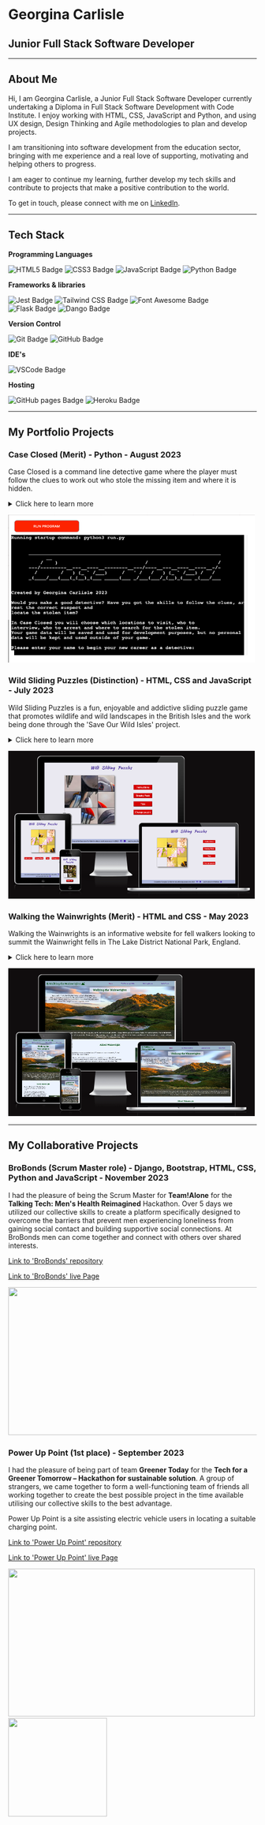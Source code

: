 # Georgina Carlisle

## Junior Full Stack Software Developer

---

## About Me

Hi, I am Georgina Carlisle, a Junior Full Stack Software Developer currently undertaking a Diploma in Full Stack Software Development with Code Institute. I enjoy working with HTML, CSS, JavaScript and Python, and using UX design, Design Thinking and Agile methodologies to plan and develop projects. 

I am transitioning into software development from the education sector, bringing with me experience and a real love of supporting, motivating and helping others to progress.

I am eager to continue my learning, further develop my tech skills and contribute to projects that make a positive contribution to the world.


To get in touch, please connect with me on [LinkedIn](https://www.linkedin.com/in/georgina-carlisle-617b58268/).

---

## Tech Stack

**Programming Languages**

![HTML5 Badge](https://img.shields.io/badge/HTML5-E34F26?style=for-the-badge&logo=html5&logoColor=white)
![CSS3 Badge](https://img.shields.io/badge/CSS3-1572B6?style=for-the-badge&logo=css3&logoColor=white)
![JavaScript Badge](https://img.shields.io/badge/JavaScript-323330?style=for-the-badge&logo=javascript&logoColor=F7DF1E)
![Python Badge](https://img.shields.io/badge/Python-FFD43B?style=for-the-badge&logo=python&logoColor=blue)

**Frameworks & libraries**

![Jest Badge](https://img.shields.io/badge/Jest-C21325?style=for-the-badge&logo=jest&logoColor=white)
![Tailwind CSS Badge](https://img.shields.io/badge/Tailwind_CSS-38B2AC?style=for-the-badge&logo=tailwind-css&logoColor=white)
![Font Awesome Badge](https://img.shields.io/badge/Font_Awesome-339AF0?style=for-the-badge&logo=fontawesome&logoColor=white)
![Flask Badge](https://img.shields.io/badge/Flask-000000?style=for-the-badge&logo=flask&logoColor=white)
![Dango Badge](https://img.shields.io/badge/Django-092E20?style=for-the-badge&logo=django&logoColor=green)

**Version Control**

![Git Badge](https://img.shields.io/badge/GIT-E44C30?style=for-the-badge&logo=git&logoColor=white)
![GitHub Badge](https://img.shields.io/badge/GitHub-100000?style=for-the-badge&logo=github&logoColor=white)

**IDE's**

![VSCode Badge](https://img.shields.io/badge/Visual_Studio_Code-0078D4?style=for-the-badge&logo=visual%20studio%20code&logoColor=white)

**Hosting**

![GitHub pages Badge](https://img.shields.io/badge/GitHub%20Pages-222222?style=for-the-badge&logo=GitHub%20Pages&logoColor=white)
![Heroku Badge](https://img.shields.io/badge/heroku-%23430098.svg?style=for-the-badge&logo=heroku&logoColor=white) 

---

## My Portfolio Projects

### Case Closed (Merit) - Python - August 2023

Case Closed is a command line detective game where the player must follow the clues to work out who stole the missing item and where it is hidden.
<details>
<summary>Click here to learn more</summary>
 
The user takes on the role of a detective and has the chance to visit different locations, pick up clues and question the suspects to gain further information. Only by paying attention to the clues will they be able to work out who the thief is and where the stolen item is hidden.

Python and complex logic were used to create the program which uses an API to pull all the relevant clues and case information from a Google sheet. This has allowed multiple cases to be programmed each with multiple scenarios. Random number generation is then used to choose which storyline the user will be presented with. The program also passes the users choices back to the sheet, leaving a clear trail in case of errors and providing data which will inform future development.

[Link to 'Case Closed' repository](https://github.com/GeorginaCarlisle/detective-game-p3)

[Link to 'Case Closed' live Page](https://case-closed-d6a42992581c.herokuapp.com)
</details>

<a href="https://github.com/GeorginaCarlisle/detective-game-p3"><img width="500px" height="300px" src="https://github.com/GeorginaCarlisle/detective-game-p3/blob/main/documentation/screenshots/opening_console.png"></a>

### Wild Sliding Puzzles (Distinction) - HTML, CSS and JavaScript - July 2023

Wild Sliding Puzzles is a fun, enjoyable and addictive sliding puzzle game that promotes wildlife and wild landscapes in the British Isles and the work being done through the 'Save Our Wild Isles' project.
<details>
<summary>Click here to learn more</summary>
 
Users are faced with a scrambled image, by sliding the tiles around the grid and moving them to their correct position the picture is revealed. On completing the puzzle, users will be taken to a win page where they can learn more about the subject of the picture. The scope of the game has been further expanded by the inclusion of multiple puzzles, with the structure of the code allowing for easy inclusion of further puzzles. Session storage ensures that users receive a different puzzle when clicking play again and are informed once all available puzzles have been completed. 

Vanilla JavaScript combined with CSS were used to create the interactivity and movement of the puzzle pieces. Defensive design, careful logic choices and extensive testing ensure a bug free experience for users, with structure, styling, clear instructions, and user feedback coming together to provide a high user experience.
Wild Sliding Puzzles was created purely for educational purposes to showcase JavaScript in portfolio project two for the course 'Diploma in Full Stack Software Development' at Code Institute.

[Link to 'Wild Sliding Puzzles' repository](https://github.com/GeorginaCarlisle/wild-sliding-puzzles-p2)

[Link to 'Wild Sliding Puzzles' live Page](https://georginacarlisle.github.io/wild-sliding-puzzles-p2/))
</details>

<a href="https://github.com/GeorginaCarlisle/wild-sliding-puzzles-p2/tree/main"><img width="500px" height="300px" src="https://github.com/GeorginaCarlisle/wild-sliding-puzzles-p2/blob/main/documentation/responsive-site-image.png"></a>

### Walking the Wainwrights (Merit) - HTML and CSS - May 2023

Walking the Wainwrights is an informative website for fell walkers looking to summit the Wainwright fells in The Lake District National Park, England. 
<details>
<summary>Click here to learn more</summary>
 
Users will find information on Alfred Wainwright and the Wainwright fells, as well as inspiration for their next walk, walking tips and ways to lessen their impact on the Lake District landscape and it's flora and fauna.

High quality images throughout bring the page to life, with features such as Wainwright quotes, videos, route maps and walk details adding extra interest and value.

The website is responsive across a range of devices, easy to navigate and aids accessibility for all.

Walking the Wainwrights was created purely for educational purposes to showcase HTML and CSS in portfolio project one for the course 'Diploma in Full Stack Software Development' at Code Institute.

[Link to 'Walking the Wainwrights' repository](https://github.com/GeorginaCarlisle/walking-the-wainwrights-p1)

[Link to 'Walking the Wainwrights' live Page](https://georginacarlisle.github.io/walking-the-wainwrights-p1/)
</details>

<a href="https://github.com/GeorginaCarlisle/detective-game-p3"><img width="500px" height="300px" src="https://github.com/GeorginaCarlisle/walking-the-wainwrights-p1/blob/main/documentation/responsive-website.png"></a>

---

## My Collaborative Projects

### BroBonds (Scrum Master role) - Django, Bootstrap, HTML, CSS, Python and JavaScript - November 2023

I had the pleasure of being the Scrum Master for **Team!Alone** for the **Talking Tech: Men's Health Reimagined** Hackathon. Over 5 days we utilized our collective skills to create a platform specifically designed to overcome the barriers that prevent men experiencing loneliness from gaining social contact and building supportive social connections. At BroBonds men can come together and connect with others over shared interests. 
 
[Link to 'BroBonds' repository](https://github.com/GeorginaCarlisle/brobonds-movember-hackathon)

[Link to 'BroBonds' live Page](https://movember1-bac9d403956e.herokuapp.com/)


<a href="https://github.com/GeorginaCarlisle/brobonds-movember-hackathon"><img width="600px" height="300px" src="https://github.com/GeorginaCarlisle/brobonds-movember-hackathon/blob/main/documentation/readme-images/techsini.png"></a>


### Power Up Point (1st place) - September 2023

I had the pleasure of being part of team **Greener Today** for the **Tech for a Greener Tomorrow – Hackathon for sustainable solution**. A group of strangers, we came together to form a well-functioning team of friends all working together to create the best possible project in the time available utilising our collective skills to the best advantage.

Power Up Point is a site assisting electric vehicle users in locating a suitable charging point. 

[Link to 'Power Up Point' repository](https://github.com/GeorginaCarlisle/power-up-point)

[Link to 'Power Up Point' live Page](https://stef-cruz.github.io/power-up-point/index.html)

<a href="https://github.com/GeorginaCarlisle/power-up-point"><img width="500px" height="300px" src="https://github.com/GeorginaCarlisle/power-up-point/blob/main/assets/readme_files/responsiveness-sp1.png"></a>
<a href="https://api.eu.badgr.io/public/assertions/1tu5kScrREGJR8fpCt_VsA"><img width="200px" height="200px" src="https://api.eu.badgr.io/public/assertions/1tu5kScrREGJR8fpCt_VsA/image"></a>


